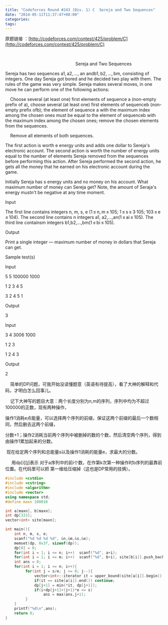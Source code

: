 ```yaml
---
title: "Codeforces Round #243 (Div. 1) C  Sereja and Two Sequences"
date: "2014-05-11T11:37:47+08:00"
categories:
tags:
---
```


                                            
原题链接 ：[http://codeforces.com/contest/425/problem/C](http://codeforces.com/contest/425/problem/C)

 

                                                         Sereja and Two Sequences


Sereja has two sequences a1, a2, ..., an andb1, b2, ..., bm, consisting of integers. One day Sereja got bored and he decided two play with them. The rules of the game was very simple. Sereja makes several moves, in one move he can perform one of the following
 actions:


    Choose several (at least one) first elements of sequence a (non-empty prefix of a), choose several (at least one) first elements of sequenceb (non-empty prefix ofb); the element of sequence a with the maximum index among the chosen ones must be equal to
 the element of sequenceb with the maximum index among the chosen ones; remove the chosen elements from the sequences.

    Remove all elements of both sequences. 


The first action is worth e energy units and adds one dollar to Sereja's electronic account. The second action is worth the number of energy units equal to the number of elements Sereja removed from the sequences before performing this action. After Sereja
 performed the second action, he gets all the money that he earned on his electronic account during the game.


Initially Sereja has s energy units and no money on his account. What maximum number of money can Sereja get? Note, the amount of Seraja's energy mustn't be negative at any time moment.

Input


The first line contains integers n, m, s, e (1 ≤ n, m ≤ 105; 1 ≤ s ≤ 3·105; 103 ≤ e ≤ 104). The second line contains n integers a1, a2,...,an(1 ≤ ai ≤ 105). The third line containsm integers b1,b2,...,bm(1 ≤ bi ≤ 105).

Output


Print a single integer — maximum number of money in dollars that Sereja can get.

Sample test(s)

Input


5 5 100000 1000

1 2 3 4 5

3 2 4 5 1


Output


3


Input


3 4 3006 1000

1 2 3

1 2 4 3


Output


2


    简单的DP问题，可我开始没读懂题意（英语有待提高），看了大神的解释和代码，才明白怎么回事儿。

    记下大神写的题目大意：两个长度分别为n,m的序列，序列中均为不超过100000的正数，现有两种操作，

操作1消耗e点能量，可以选择两个序列的前缀，保证这两个前缀的最后一个数相同，然后删去这两个前缀，

分数+1；操作2消耗当前两个序列中被删掉的数的个数，然后清空两个序列，得到由操作1累加起来的分数。

 现在给定两个序列和总能量s以及操作1消耗的能量e，求最大的分数。


     用dp[i][j]表示 对于a序列中的前i个数，在作第k次第一种操作时b序列的最靠前位置。在代码里可以把
第一维给压缩掉（这也是DP常用的技俩）。

```cpp
#include <cstdio>
#include <cstring>
#include <algorithm>
#include <vector>
using namespace std;
#define maxn 100010

int a[maxn], b[maxn];
int dp[333];
vector<int> site[maxn];

int main(){
    int n, m, s, e;
    scanf("%d %d %d %d", &n,&m,&s,&e);
    memset(dp, 0x3f, sizeof(dp));
    dp[0] = 0;
    for(int i = 1; i <= n; i++)  scanf("%d", a+i);
    for(int i = 1; i <= m; i++)  scanf("%d", b+i), site[b[i]].push_back(i);
    int ans = 0;
    for(int i = 1; i <= n; i++){
         for(int j = s/e; j >= 0; j--){
             vector<int>::iterator it = upper_bound(site[a[i]].begin(), site[a[i]].end(), dp[j]);
             if(it == site[a[i]].end()) continue;
             dp[j+1] = min(*it, dp[j+1]);
             if(i+dp[j+1]+(j+1)*e <= s)
                 ans = max(ans,j+1);
         }
    }
    printf("%d\n",ans);
    return 0;
}
```


